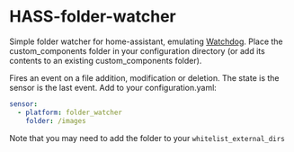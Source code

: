 # HASS-folder-watcher
Simple folder watcher for home-assistant, emulating [Watchdog](https://github.com/gorakhargosh/watchdog). Place the custom_components folder in your configuration directory (or add its contents to an existing custom_components folder).

Fires an event on a file addition, modification or deletion. The state is the sensor is the last event.
Add to your configuration.yaml:
```yaml
sensor:
  - platform: folder_watcher
    folder: /images
```
Note that you may need to add the folder to your `whitelist_external_dirs`
